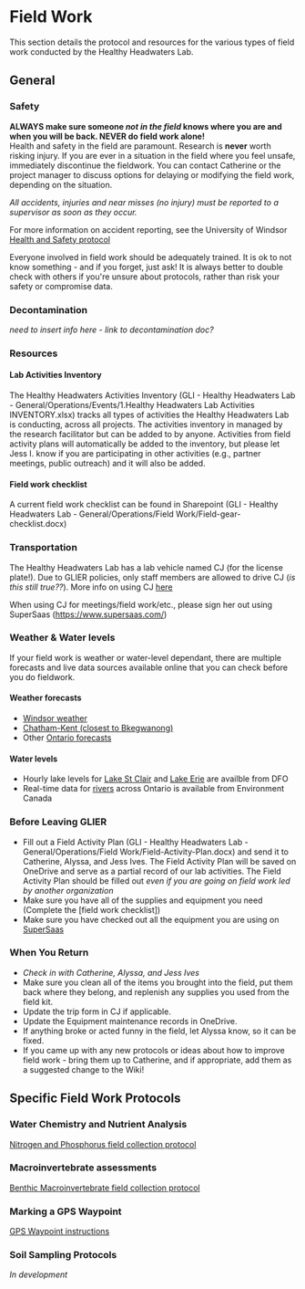 # Field Work
This section details the protocol and resources for the various types of field work conducted by the Healthy Headwaters Lab.

## General
### Safety
**ALWAYS make sure someone *not in the field* knows where you are and when you will be back. NEVER do field work alone!**    
Health and safety in the field are paramount. Research is **never** worth risking injury. If you are ever in a situation in the field where you feel unsafe, immediately discontinue the fieldwork. You can contact Catherine or the project manager to discuss options for delaying or modifying the field work, depending on the situation.  
  
  *All accidents, injuries and near misses (no injury) must be reported to a supervisor as soon as they occur.*  
  
For more information on accident reporting, see the University of Windsor [Health and Safety protocol](http://www1.uwindsor.ca/safety/report-an-accident)
  
Everyone involved in field work should be adequately trained. It is ok to not know something - and if you forget, just ask! It is always better to double check with others if you're unsure about protocols, rather than risk your safety or compromise data.

### Decontamination
*need to insert info here - link to decontamination doc?*

### Resources 
#### Lab Activities Inventory 
The Healthy Headwaters Activities Inventory (GLI - Healthy Headwaters Lab - General/Operations/Events/1.Healthy Headwaters Lab Activities INVENTORY.xlsx) tracks all types of activities the Healthy Headwaters Lab is conducting, across all projects. The activities inventory in managed by the research facilitator but can be added to by anyone. Activities from field activity plans will automatically be added to the inventory, but please let Jess I. know if you are participating in other activities (e.g., partner meetings, public outreach) and it will also be added.

#### Field work checklist 
A current field work checklist can be found in Sharepoint (GLI - Healthy Headwaters Lab - General/Operations/Field Work/Field-gear-checklist.docx)

### Transportation
The Healthy Headwaters Lab has a lab vehicle named CJ (for the license plate!). Due to GLIER policies, only staff members are allowed to drive CJ (*is this still true??*). More info on using CJ [here](/Equipment/CJ.md)   
  
When using CJ for meetings/field work/etc., please sign her out using SuperSaas (https://www.supersaas.com/)

### Weather & Water levels
If your field work is weather or water-level dependant, there are multiple forecasts and live data sources available online that you can check before you do fieldwork.

#### Weather forecasts
* [Windsor weather](https://weather.gc.ca/city/pages/on-94_metric_e.html)
* [Chatham-Kent (closest to Bkegwanong)](https://weather.gc.ca/city/pages/on-11_metric_e.html)
* Other [Ontario forecasts](https://weather.gc.ca/forecast/canada/index_e.html?id=ON)

#### Water levels
* Hourly lake levels for [Lake St Clair](https://waterlevels.gc.ca/eng/find/zone/43) and [Lake Erie](https://waterlevels.gc.ca/eng/find/zone/44) are availble from DFO
* Real-time data for [rivers](https://wateroffice.ec.gc.ca/google_map/google_map_e.html?map_type=real_time&search_type=region&region=ONT) across Ontario is available from Environment Canada

### Before Leaving GLIER
* Fill out a Field Activity Plan (GLI - Healthy Headwaters Lab - General/Operations/Field Work/Field-Activity-Plan.docx) and send it to Catherine, Alyssa, and Jess Ives.  The Field Activity Plan will be saved on OneDrive and serve as a partial record of our lab activities. The Field Activity Plan should be filled out *even if you are going on field work led by another organization*
* Make sure you have all of the supplies and equipment you need (Complete the [field work checklist])
* Make sure you have checked out all the equipment you are using on [SuperSaas](https://www.supersaas.com/)

### When You Return
* *Check in with Catherine, Alyssa, and Jess Ives*
* Make sure you clean all of the items you brought into the field, put them back where they belong, and replenish any supplies you used from the field kit. 
* Update the trip form in CJ if applicable.
* Update the Equipment maintenance records in OneDrive.
* If anything broke or acted funny in the field, let Alyssa know, so it can be fixed.
* If you came up with any new protocols or ideas about how to improve field work - bring them up to Catherine, and if appropriate, add them as a suggested change to the Wiki! 

## Specific Field Work Protocols
### Water Chemistry and Nutrient Analysis
[Nitrogen and Phosphorus field collection protocol](https://docs.google.com/document/d/1J_-WImrmv6p-hizuntN9HVxZ-ySU926bhYRPW6SIpNI/edit)

### Macroinvertebrate assessments
[Benthic Macroinvertebrate field collection protocol](https://docs.google.com/document/d/1_NvGkawBGawIfpX97cR8aQUd71aNrD4YaAPWJFsjoGA/edit)

### Marking a GPS Waypoint
[GPS Waypoint instructions](/Protocols/SOP-Mark-Waypoint.docx)

### Soil Sampling Protocols
*In development*
